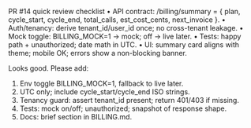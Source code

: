 PR #14 quick review checklist
• API contract: /billing/summary = { plan, cycle_start, cycle_end, total_calls, est_cost_cents, next_invoice }.
• Auth/tenancy: derive tenant_id/user_id once; no cross-tenant leakage.
• Mock toggle: BILLING_MOCK=1 → mock; off → live later.
• Tests: happy path + unauthorized; date math in UTC.
• UI: summary card aligns with theme; mobile OK; errors show a non-blocking banner.

Looks good. Please add:
1) Env toggle BILLING_MOCK=1, fallback to live later.
2) UTC only; include cycle_start/cycle_end ISO strings.
3) Tenancy guard: assert tenant_id present; return 401/403 if missing.
4) Tests: mock on/off; unauthorized; snapshot of response shape.
5) Docs: brief section in BILLING.md.
